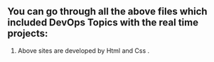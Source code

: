 ## You can go through all the above files which included DevOps Topics with the real time projects:
1. Above sites are developed by Html and Css .


